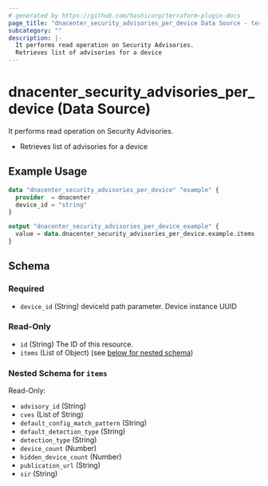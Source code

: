 ```yaml
---
# generated by https://github.com/hashicorp/terraform-plugin-docs
page_title: "dnacenter_security_advisories_per_device Data Source - terraform-provider-dnacenter"
subcategory: ""
description: |-
  It performs read operation on Security Advisories.
  Retrieves list of advisories for a device
---
```


# dnacenter_security_advisories_per_device (Data Source)

It performs read operation on Security Advisories.

- Retrieves list of advisories for a device

## Example Usage

```terraform
data "dnacenter_security_advisories_per_device" "example" {
  provider  = dnacenter
  device_id = "string"
}

output "dnacenter_security_advisories_per_device_example" {
  value = data.dnacenter_security_advisories_per_device.example.items
}
```

<!-- schema generated by tfplugindocs -->
## Schema

### Required

- `device_id` (String) deviceId path parameter. Device instance UUID

### Read-Only

- `id` (String) The ID of this resource.
- `items` (List of Object) (see [below for nested schema](#nestedatt--items))

<a id="nestedatt--items"></a>
### Nested Schema for `items`

Read-Only:

- `advisory_id` (String)
- `cves` (List of String)
- `default_config_match_pattern` (String)
- `default_detection_type` (String)
- `detection_type` (String)
- `device_count` (Number)
- `hidden_device_count` (Number)
- `publication_url` (String)
- `sir` (String)


